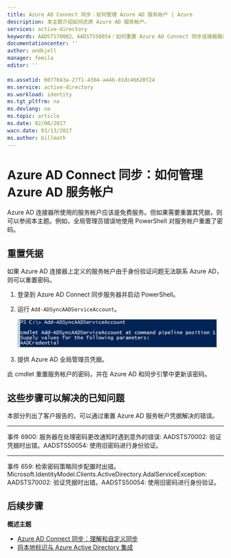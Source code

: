 ```yaml
---
title: Azure AD Connect 同步：如何管理 Azure AD 服务帐户 | Azure
description: 本主题介绍如何还原 Azure AD 服务帐户。
services: active-directory
keywords: AADSTS70002、AADSTS50054：如何重置 Azure AD Connect 同步连接器服务帐户的密码
documentationcenter: ''
author: andkjell
manager: femila
editor: ''

ms.assetid: 6077043a-27f1-4304-a44b-81dc46620f24
ms.service: active-directory
ms.workload: identity
ms.tgt_pltfrm: na
ms.devlang: na
ms.topic: article
ms.date: 02/08/2017
wacn.date: 03/13/2017
ms.author: billmath
---
```


# Azure AD Connect 同步：如何管理 Azure AD 服务帐户
Azure AD 连接器所使用的服务帐户应该是免费服务。但如果需要重置其凭据，则可以参阅本主题。例如，全局管理员错误地使用 PowerShell 对服务帐户重置了密码。

## 重置凭据
如果 Azure AD 连接器上定义的服务帐户由于身份验证问题无法联系 Azure AD，则可以重置密码。

1. 登录到 Azure AD Connect 同步服务器并启动 PowerShell。
2. 运行 `Add-ADSyncAADServiceAccount`。

    ![PowerShell cmdlet addadsyncaadserviceaccount](./media/active-directory-aadconnectsync-howto-azureadaccount/addadsyncaadserviceaccount.png)

3. 提供 Azure AD 全局管理员凭据。

此 cmdlet 重置服务帐户的密码，并在 Azure AD 和同步引擎中更新该密码。

## 这些步骤可以解决的已知问题
本部分列出了客户报告的，可以通过重置 Azure AD 服务帐户凭据解决的错误。

- - -
事件 6900: 服务器在处理密码更改通知时遇到意外的错误: AADSTS70002: 验证凭据时出错。AADSTS50054: 使用旧密码进行身份验证。

- - -
事件 659: 检索密码策略同步配置时出错。Microsoft.IdentityModel.Clients.ActiveDirectory.AdalServiceException: AADSTS70002: 验证凭据时出错。AADSTS50054: 使用旧密码进行身份验证。

## 后续步骤
**概述主题**

- [Azure AD Connect 同步：理解和自定义同步](./active-directory-aadconnectsync-whatis.md)
- [将本地标识与 Azure Active Directory 集成](./active-directory-aadconnect.md)

<!---HONumber=Mooncake_0306_2017-->
<!---Update_Description: wording update -->